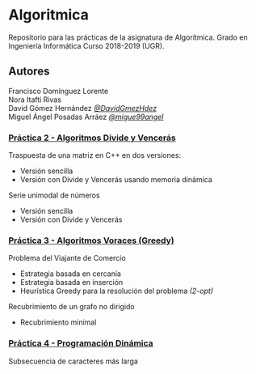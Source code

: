 # Algoritmica
Repositorio para las prácticas de la asignatura de Algorítmica. Grado en Ingeniería Informática Curso 2018-2019 (UGR).

## Autores
Francisco Domínguez Lorente  
Nora Itafti Rivas  
David Gómez Hernández [*@DavidGmezHdez*](https://github.com/davidgmezhdez)  
Miguel Ángel Posadas Arráez [*@migue99angel*](https://github.com/migue99angel)

### [Práctica 2 - Algoritmos Divide y Vencerás](https://github.com/frandominguez03/IA/tree/master/Practica%201)
Traspuesta de una matriz en C++ en dos versiones:
- Versión sencilla
- Versión con Divide y Vencerás usando memoria dinámica

Serie unimodal de números
- Versión sencilla
- Versión con Divide y Vencerás

### [Práctica 3 - Algoritmos Voraces (Greedy)](https://github.com/frandominguez03/IA/tree/master/Practica%202)
Problema del Viajante de Comercio
- Estrategia basada en cercanía
- Estrategia basada en inserción
- Heurística Greedy para la resolución del problema *(2-opt)*

Recubrimiento de un grafo no dirigido
- Recubrimiento minimal

### [Práctica 4 - Programación Dinámica](https://github.com/frandominguez03/IA/tree/master/Practica%203)
Subsecuencia de caracteres más larga